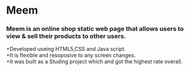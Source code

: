 # Meem
### Meem is an online shop static web page that allows users to view &amp; sell their products to other users. <br />
+Developed useing HTML5,CSS and Java script.<br />
+It is flexible and resoposive to any screen changes.<br />
+It was built as a Studing project which and got the highest rate overall.
